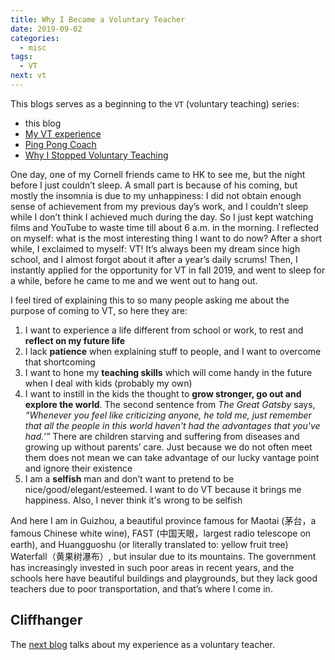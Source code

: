 ```yaml
---
title: Why I Became a Voluntary Teacher
date: 2019-09-02
categories:
  - misc
tags:
  - VT
next: vt
---
```


This blogs serves as a beginning to the `VT` (voluntary teaching) series:

- this blog
- [My VT experience](vt)
- [Ping Pong Coach](ping_pong_coach)
- [Why I Stopped Voluntary Teaching](why_stopped_vt)

<!-- more -->

One day, one of my Cornell friends came to HK to see me, but the night before I just couldn’t sleep. A small part is because of his coming, but mostly the insomnia is due to my unhappiness: I did not obtain enough sense of achievement from my previous day’s work, and I couldn’t sleep while I don’t think I achieved much during the day. So I just kept watching films and YouTube to waste time till about 6 a.m. in the morning. I reflected on myself: what is the most interesting thing I want to do now? After a short while, I exclaimed to myself: VT! It’s always been my dream since high school, and I almost forgot about it after a year’s daily scrums! Then, I instantly applied for the opportunity for VT in fall 2019, and went to sleep for a while, before he came to me and we went out to hang out.

I feel tired of explaining this to so many people asking me about the purpose of coming to VT, so here they are:

1. I want to experience a life different from school or work, to rest and **reflect on my future life**
2. I lack **patience** when explaining stuff to people, and I want to overcome that shortcoming
3. I want to hone my **teaching skills** which will come handy in the future when I deal with kids (probably my own)
4. I want to instill in the kids the thought to **grow stronger, go out and explore the world**. The second sentence from _The Great Gatsby_ says, _“Whenever you feel like criticizing anyone, he told me, just remember that all the people in this world haven't had the advantages that you've had.’”_ There are children starving and suffering from diseases and growing up without parents’ care. Just because we do not often meet them does not mean we can take advantage of our lucky vantage point and ignore their existence
5. I am a **selfish** man and don’t want to pretend to be nice/good/elegant/esteemed. I want to do VT because it brings me happiness. Also, I never think it's wrong to be selfish

And here I am in Guizhou, a beautiful province famous for Maotai (茅台，a famous Chinese white wine), FAST (中国天眼，largest radio telescope on earth), and Huangguoshu (or literally translated to: yellow fruit tree) Waterfall（黄果树瀑布）, but insular due to its mountains. The government has increasingly invested in such poor areas in recent years, and the schools here have beautiful buildings and playgrounds, but they lack good teachers due to poor transportation, and that’s where I come in.

## Cliffhanger

The [next blog](vt) talks about my experience as a voluntary teacher.
